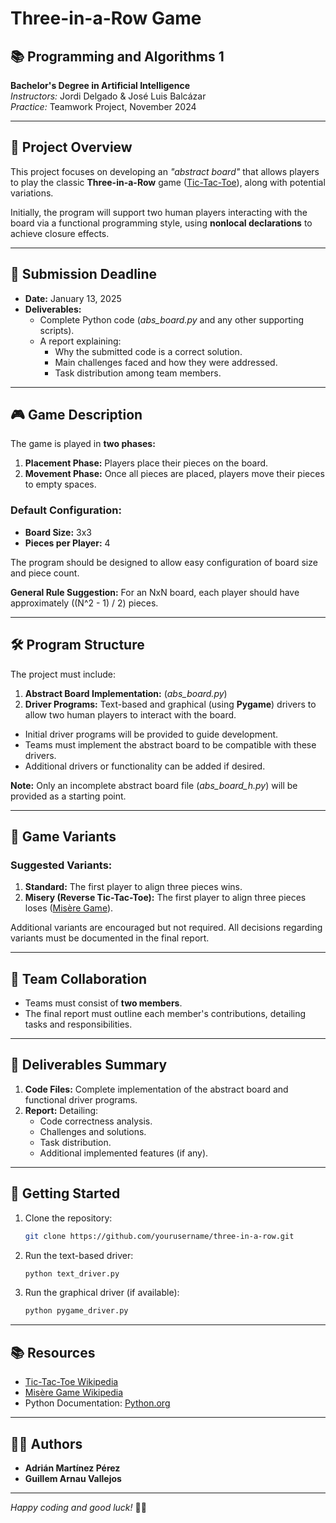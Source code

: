 # Three-in-a-Row Game

## 📚 **Programming and Algorithms 1**
**Bachelor's Degree in Artificial Intelligence**  
*Instructors:* Jordi Delgado & José Luis Balcázar  
*Practice:* Teamwork Project, November 2024

---

## 📝 **Project Overview**
This project focuses on developing an *"abstract board"* that allows players to play the classic **Three-in-a-Row** game ([Tic-Tac-Toe](https://en.wikipedia.org/wiki/Tic-tac-toe)), along with potential variations.

Initially, the program will support two human players interacting with the board via a functional programming style, using **nonlocal declarations** to achieve closure effects.

---

## 📆 **Submission Deadline**
- **Date:** January 13, 2025
- **Deliverables:**
  - Complete Python code (*abs_board.py* and any other supporting scripts).
  - A report explaining:
    - Why the submitted code is a correct solution.
    - Main challenges faced and how they were addressed.
    - Task distribution among team members.

---

## 🎮 **Game Description**
The game is played in **two phases:**
1. **Placement Phase:** Players place their pieces on the board.
2. **Movement Phase:** Once all pieces are placed, players move their pieces to empty spaces.

### Default Configuration:
- **Board Size:** 3x3
- **Pieces per Player:** 4

The program should be designed to allow easy configuration of board size and piece count.

**General Rule Suggestion:** For an NxN board, each player should have approximately \((N^2 - 1) / 2\) pieces.

---

## 🛠️ **Program Structure**
The project must include:
1. **Abstract Board Implementation:** (*abs_board.py*)
2. **Driver Programs:** Text-based and graphical (using **Pygame**) drivers to allow two human players to interact with the board.

- Initial driver programs will be provided to guide development.
- Teams must implement the abstract board to be compatible with these drivers.
- Additional drivers or functionality can be added if desired.

**Note:** Only an incomplete abstract board file (*abs_board_h.py*) will be provided as a starting point.

---

## 🎲 **Game Variants**
### Suggested Variants:
1. **Standard:** The first player to align three pieces wins.
2. **Misery (Reverse Tic-Tac-Toe):** The first player to align three pieces loses ([Misère Game](https://en.wikipedia.org/wiki/Mis%C3%A8re)).

Additional variants are encouraged but not required. All decisions regarding variants must be documented in the final report.

---

## 🤝 **Team Collaboration**
- Teams must consist of **two members**.
- The final report must outline each member's contributions, detailing tasks and responsibilities.

---

## 📄 **Deliverables Summary**
1. **Code Files:** Complete implementation of the abstract board and functional driver programs.
2. **Report:** Detailing:
   - Code correctness analysis.
   - Challenges and solutions.
   - Task distribution.
   - Additional implemented features (if any).

---

## 🚀 **Getting Started**
1. Clone the repository:
   ```bash
   git clone https://github.com/yourusername/three-in-a-row.git
   ```
2. Run the text-based driver:
   ```bash
   python text_driver.py
   ```
3. Run the graphical driver (if available):
   ```bash
   python pygame_driver.py
   ```

---

## 📚 **Resources**
- [Tic-Tac-Toe Wikipedia](https://en.wikipedia.org/wiki/Tic-tac-toe)
- [Misère Game Wikipedia](https://en.wikipedia.org/wiki/Mis%C3%A8re)
- Python Documentation: [Python.org](https://www.python.org/)

---

## 🧑‍💻 **Authors**
- **Adrián Martínez Pérez**
- **Guillem Arnau Vallejos**

---

*Happy coding and good luck!* 🚀✨


